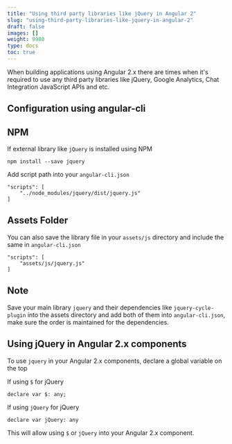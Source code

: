 ```yaml
---
title: "Using third party libraries like jQuery in Angular 2"
slug: "using-third-party-libraries-like-jquery-in-angular-2"
draft: false
images: []
weight: 9980
type: docs
toc: true
---
```


When building applications using Angular 2.x there are times when it's required to use any third party libraries like jQuery, Google Analytics, Chat Integration JavaScript APIs and etc.


## Configuration using angular-cli
## NPM

If external library like `jQuery` is installed using NPM

`npm install --save jquery`

Add script path into your `angular-cli.json`

```
"scripts": [
    "../node_modules/jquery/dist/jquery.js"
]
```

## Assets Folder

You can also save the library file in your `assets/js` directory and include the same in `angular-cli.json`

```
"scripts": [
    "assets/js/jquery.js"
]
```

## Note

Save your main library `jquery` and their dependencies like `jquery-cycle-plugin` into the assets directory and add both of them into `angular-cli.json`, make sure the order is maintained for the dependencies.

## Using jQuery in Angular 2.x components
To use `jquery` in your Angular 2.x components, declare a global variable on the top

If using `$` for jQuery

`declare var $: any;`

If using `jQuery` for jQuery

`declare var jQuery: any`

This will allow using `$` or `jQuery` into your Angular 2.x component.

